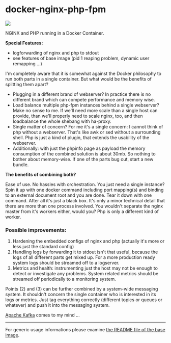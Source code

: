 # docker-nginx-php-fpm

[![](https://badge.imagelayers.io/sys42/docker-nginx-php-fpm:latest.svg)](https://imagelayers.io/?images=sys42/docker-nginx-php-fpm:latest 'Get your own badge on imagelayers.io')

NGINX and PHP running in a Docker Container.

**Special Features:**
  
  * logforwarding of nginx and php to stdout 
  * see features of base image (pid 1 reaping problem, dynamic user remapping ...)

I'm completely aware that it is somewhat against the Docker philosophy to run both parts in a single container. But what would be the benefits of splitting them apart? 

  * Plugging in a different brand of webserver? In practice there is no different brand which can compete performance and memory wise.
  * Load balance multiple php-fpm instances behind a single webserver? Make no sense to me. If we'll need more scale than a single host can provide, than we'll properly need to scale nginx, too, and then loadbalance the whole shebang with ha-proxy.
  * Single matter of concern? For me it's a single concern: I cannot think of php without a webserver. That's like awk or sed without a surrounding shell. Php is just a kind of plugin, that extends the usability of the webserver.
  * Additionally: with just the phpinfo page as payload the memory consumption of the combined solution is about 30mb. So nothing to bother about memory-wise. If one of the parts bug out, start a new bundle.

**The benefits of combining both?**

Ease of use. No hassles with orchestration. You just need a single instance? Spin it up with one docker command including port mapping(s) and binding to an external document root and you are done. Tear it down with one command. After all it's just a black box. It's only a minor technical detail that there are more than one process involved. You wouldn't separate the nginx master from it's workers either, would you? Php is only a different kind of worker.

### Possible improvements:

  1. Hardening the embedded configs of nginx and php (actually it's more or less just the standard config)
  2. Handling logs by forwarding it to stdout isn't that useful, because the logs of all different parts get mixed up. For a more production ready system logs should be streamed off to a logserver.
  3. Metrics and health: instrumenting just the host may not be enough to detect or investigate any problems. System related metrics should be streamed off periodically to a monitoring system.

Points (2) and (3) can be further combined by a system-wide messaging system. It shouldn't concern the single container who is interested in its logs or metrics. Just tag everything correctly (different topics or queues or whatever) and push it into the messaging system. 

[Apache Kafka](http://kafka.apache.org/) comes to my mind ...


---------

For generic usage informations please examine [the README file of the base image](https://github.com/sys42/docker-base).

